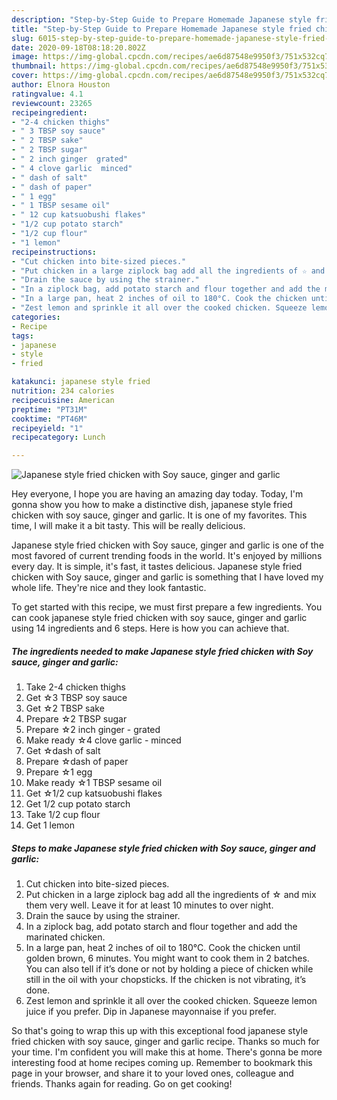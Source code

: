```yaml
---
description: "Step-by-Step Guide to Prepare Homemade Japanese style fried chicken with Soy sauce, ginger and garlic"
title: "Step-by-Step Guide to Prepare Homemade Japanese style fried chicken with Soy sauce, ginger and garlic"
slug: 6015-step-by-step-guide-to-prepare-homemade-japanese-style-fried-chicken-with-soy-sauce-ginger-and-garlic
date: 2020-09-18T08:18:20.802Z
image: https://img-global.cpcdn.com/recipes/ae6d87548e9950f3/751x532cq70/japanese-style-fried-chicken-with-soy-sauce-ginger-and-garlic-recipe-main-photo.jpg
thumbnail: https://img-global.cpcdn.com/recipes/ae6d87548e9950f3/751x532cq70/japanese-style-fried-chicken-with-soy-sauce-ginger-and-garlic-recipe-main-photo.jpg
cover: https://img-global.cpcdn.com/recipes/ae6d87548e9950f3/751x532cq70/japanese-style-fried-chicken-with-soy-sauce-ginger-and-garlic-recipe-main-photo.jpg
author: Elnora Houston
ratingvalue: 4.1
reviewcount: 23265
recipeingredient:
- "2-4 chicken thighs"
- " 3 TBSP soy sauce"
- " 2 TBSP sake"
- " 2 TBSP sugar"
- " 2 inch ginger  grated"
- " 4 clove garlic  minced"
- " dash of salt"
- " dash of paper"
- " 1 egg"
- " 1 TBSP sesame oil"
- " 12 cup katsuobushi flakes"
- "1/2 cup potato starch"
- "1/2 cup flour"
- "1 lemon"
recipeinstructions:
- "Cut chicken into bite-sized pieces."
- "Put chicken in a large ziplock bag add all the ingredients of ☆ and mix them very well. Leave it for at least 10 minutes to over night."
- "Drain the sauce by using the strainer."
- "In a ziplock bag, add potato starch and flour together and add the marinated chicken."
- "In a large pan, heat 2 inches of oil to 180°C. Cook the chicken until golden brown, 6 minutes. You might want to cook them in 2 batches. You can also tell if it’s done or not by holding a piece of chicken while still in the oil with your chopsticks. If the chicken is not vibrating, it’s done."
- "Zest lemon and sprinkle it all over the cooked chicken. Squeeze lemon juice if you prefer. Dip in Japanese mayonnaise if you prefer."
categories:
- Recipe
tags:
- japanese
- style
- fried

katakunci: japanese style fried 
nutrition: 234 calories
recipecuisine: American
preptime: "PT31M"
cooktime: "PT46M"
recipeyield: "1"
recipecategory: Lunch

---
```



![Japanese style fried chicken with Soy sauce, ginger and garlic](https://img-global.cpcdn.com/recipes/ae6d87548e9950f3/751x532cq70/japanese-style-fried-chicken-with-soy-sauce-ginger-and-garlic-recipe-main-photo.jpg)

Hey everyone, I hope you are having an amazing day today. Today, I'm gonna show you how to make a distinctive dish, japanese style fried chicken with soy sauce, ginger and garlic. It is one of my favorites. This time, I will make it a bit tasty. This will be really delicious.

Japanese style fried chicken with Soy sauce, ginger and garlic is one of the most favored of current trending foods in the world. It's enjoyed by millions every day. It is simple, it's fast, it tastes delicious. Japanese style fried chicken with Soy sauce, ginger and garlic is something that I have loved my whole life. They're nice and they look fantastic.




To get started with this recipe, we must first prepare a few ingredients. You can cook japanese style fried chicken with soy sauce, ginger and garlic using 14 ingredients and 6 steps. Here is how you can achieve that.

<!--inarticleads1-->

##### The ingredients needed to make Japanese style fried chicken with Soy sauce, ginger and garlic:

1. Take 2-4 chicken thighs
1. Get  ☆3 TBSP soy sauce
1. Get  ☆2 TBSP sake
1. Prepare  ☆2 TBSP sugar
1. Prepare  ☆2 inch ginger - grated
1. Make ready  ☆4 clove garlic - minced
1. Get  ☆dash of salt
1. Prepare  ☆dash of paper
1. Prepare  ☆1 egg
1. Make ready  ☆1 TBSP sesame oil
1. Get  ☆1/2 cup katsuobushi flakes
1. Get 1/2 cup potato starch
1. Take 1/2 cup flour
1. Get 1 lemon




<!--inarticleads2-->

##### Steps to make Japanese style fried chicken with Soy sauce, ginger and garlic:

1. Cut chicken into bite-sized pieces.
1. Put chicken in a large ziplock bag add all the ingredients of ☆ and mix them very well. Leave it for at least 10 minutes to over night.
1. Drain the sauce by using the strainer.
1. In a ziplock bag, add potato starch and flour together and add the marinated chicken.
1. In a large pan, heat 2 inches of oil to 180°C. Cook the chicken until golden brown, 6 minutes. You might want to cook them in 2 batches. You can also tell if it’s done or not by holding a piece of chicken while still in the oil with your chopsticks. If the chicken is not vibrating, it’s done.
1. Zest lemon and sprinkle it all over the cooked chicken. Squeeze lemon juice if you prefer. Dip in Japanese mayonnaise if you prefer.




So that's going to wrap this up with this exceptional food japanese style fried chicken with soy sauce, ginger and garlic recipe. Thanks so much for your time. I'm confident you will make this at home. There's gonna be more interesting food at home recipes coming up. Remember to bookmark this page in your browser, and share it to your loved ones, colleague and friends. Thanks again for reading. Go on get cooking!
